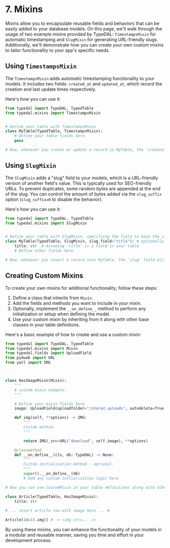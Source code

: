 # 7. Mixins

Mixins allow you to encapsulate reusable fields and behaviors that can be easily
added to your database models. On this page, we'll walk through the usage
of two example mixins provided by TypeDAL: `TimestampsMixin` for automatic timestamping and `SlugMixin` for generating
URL-friendly slugs. Additionally, we'll demonstrate how you can create your own custom mixins to tailor functionality to
your app's specific needs.

## Using `TimestampsMixin`

The `TimestampsMixin` adds automatic timestamping functionality to your models. It includes two fields: `created_at`
and `updated_at`, which record the creation and last update times respectively.

Here's how you can use it:

```python
from typedal import TypeDAL, TypedTable
from typedal.mixins import TimestampsMixin


# Define your table with TimestampsMixin
class MyTable(TypedTable, TimestampsMixin):
    # Define your table fields here
    pass

# Now, whenever you create or update a record in MyTable, the 'created_at' and 'updated_at' timestamps will be automatically managed.
```

## Using `SlugMixin`

The `SlugMixin` adds a "slug" field to your models, which is a URL-friendly version of another field's value. This is
typically used for SEO-friendly URLs. To prevent duplicates, some random bytes are appended at the end of the slug.
You can control the amount of bytes added via the `slug_suffix` option (`slug_suffix=0` to disable the behavior).

Here's how you can use it:

```python
from typedal import TypeDAL, TypedTable
from typedal.mixins import SlugMixin


# Define your table with SlugMixin, specifying the field to base the slug on
class MyTable(TypedTable, SlugMixin, slug_field="title"): # optionally add `slug_suffix` here.
    title: str  # Assuming 'title' is a field in your table
    # Define other fields here

# Now, whenever you insert a record into MyTable, the 'slug' field will be automatically generated based on the 'title' field.
```

## Creating Custom Mixins

To create your own mixins for additional functionality, follow these steps:

1. Define a class that inherits from `Mixin`.
2. Add the fields and methods you want to include in your mixin.
3. Optionally, implement the `__on_define__` method to perform any initialization or setup when defining the model.
4. Use your custom mixin by inheriting from it along with other base classes in your table definitions.

Here's a basic example of how to create and use a custom mixin:

```python
from typedal import TypeDAL, TypedTable
from typedal.mixins import Mixin
from typedal.fields import UploadField
from py4web import URL
from yatl import IMG



class HasImageMixin(Mixin):
    """
    A custom mixin example.
    """

    # Define your mixin fields here
    image: UploadField(uploadfolder="/shared_uploads", autodelete=True, notnull=False)

    def img(self, **options) -> IMG:
        """
        Custom method.
        """

        return IMG(_src=URL("download", self.image), **options)

    @classmethod
    def __on_define__(cls, db: TypeDAL) -> None:
        """
        Custom initialization method - optional.
        """
        super().__on_define__(db)
        # Add any custom initialization logic here

# Now you can use CustomMixin in your table definitions along with other mixins or base classes.

class Article(TypedTable, HasImageMixin):
    title: str
    
# ... insert article row with image here ... #

Article(id=1).img() # -> <img src=... />

```

By using these mixins, you can enhance the functionality of your models in a modular and reusable manner, saving you
time and effort in your development process.
